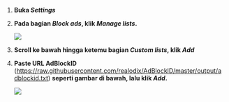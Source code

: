 1. **Buka *Settings***
2. **Pada bagian *Block ads*, klik *Manage lists*.**

   ![](https://i.imgur.com/Q7Dl8TC.jpg)

3. **Scroll ke bawah hingga ketemu bagian *Custom lists*, klik *Add***
4. **Paste URL AdBlockID** (https://raw.githubusercontent.com/realodix/AdBlockID/master/output/adblockid.txt) **seperti gambar di bawah, lalu klik *Add*.** 

   ![](https://i.imgur.com/UiHPZdW.jpg)
